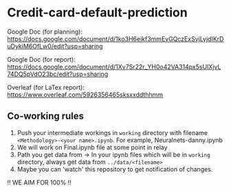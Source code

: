 # Credit-card-default-prediction

Google Doc (for planning): https://docs.google.com/document/d/1ko3H6eikf3mmEvGQczExSvjLyjdIKrDuDykiM6OfLw0/edit?usp=sharing

Google Doc (for report): https://docs.google.com/document/d/1Xv7Sr22r_YH0o42VA314px5sUIXjvL74DQ5pVdO23bc/edit?usp=sharing

Overleaf (for LaTex report): https://www.overleaf.com/5926356465sksxxddthhmm

## Co-working rules
1. Push your intermediate workings in `working` directory with filename `<Methodology>-<your name>.ipynb`. For example, Neuralnets-danny.ipynb   
2. We will work on Final.ipynb file at some point in relay  
3. Path you get data from -> In your ipynb files which will be in `working` directory, always get data from `../data/<filename>`  
4. Maybe you can 'watch' this repository to get notification of changes.

!! WE AIM FOR 100% !!
